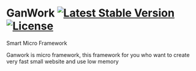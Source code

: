# GanWork [![Latest Stable Version](https://poser.pugx.org/gandasani/ganwork/v/stable.svg)](https://packagist.org/packages/gandasani/ganwork) [![License](https://poser.pugx.org/gandasani/ganwork/license.svg)](https://packagist.org/packages/gandasani/ganwork)

Smart Micro Framework

Ganwork is micro framework, this framework for you who want to create very fast small website and use low memory